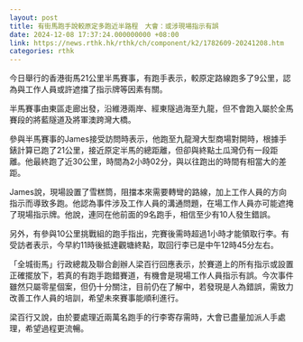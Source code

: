 ```yaml
---
layout: post
title: 有街馬跑手說較原定多跑近半路程　大會：或涉現場指示有誤　
date: 2024-12-08 17:37:24.000000000 +08:00
link: https://news.rthk.hk/rthk/ch/component/k2/1782609-20241208.htm
categories: rthk
---
```


今日舉行的香港街馬21公里半馬賽事，有跑手表示，較原定路線跑多了9公里，認為與工作人員或許遮擋了指示牌等因素有關。

半馬賽事由東區走廊出發，沿維港兩岸、經東隧過海至九龍，但不會跑入屬於全馬賽段的將藍隧道及將軍澳跨灣大橋。

參與半馬賽事的James接受訪問時表示，他跑至九龍灣大型商場對開時，根據手錶計算已跑了21公里，接近原定半馬的總距離，但卻與終點土瓜灣仍有一段距離。他最終跑了近30公里，時間為2小時02分，與以往跑出的時間有相當大的差距。

James說，現場設置了雪糕筒，阻擋本來需要轉彎的路線，加上工作人員的方向指示而導致多跑。他認為事件涉及工作人員的溝通問題，在場工作人員亦可能遮掩了現場指示牌。他說，連同在他前面的9名跑手，相信至少有10人發生錯誤。

另外，有參與10公里挑戰組的跑手指出，完賽後需時超過1小時才能領取行李。有受訪者表示，今早約11時後抵達觀塘終點，取回行李已是中午12時45分左右。

「全城街馬」行政總裁及聯合創辦人梁百行回應表示，於賽道上的所有指示或設置正確擺放下，若真的有跑手跑錯賽道，有機會是現場工作人員指示有誤。今次事件雖然只屬零星個案，但仍十分關注，目前仍在了解中，若發現是人為錯誤，需致力改善工作人員的培訓，希望未來賽事能順利進行。

梁百行又說，由於要處理近兩萬名跑手的行李寄存需時，大會已盡量加派人手處理，希望過程更流暢。
